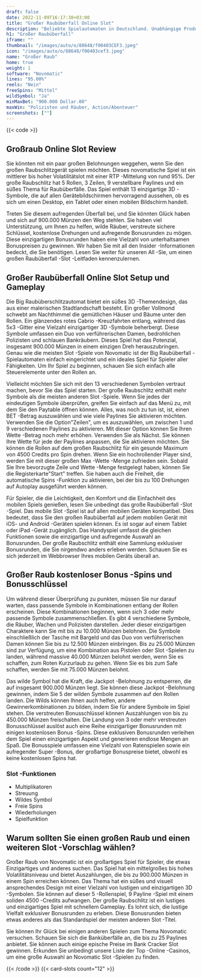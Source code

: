 ```yaml
---
draft: false
date: 2022-11-09T16:17:38+03:00
title: "Großer Raubüberfall Online Slot"
description: "Beliebte Spielautomaten in Deutschland. Unabhängige Produktbewertungen und exklusive Anmeldeangebote. Jetzt spielen!"
h1: "Großer Raubüberfall"
iframe: ""
thumbnail: "/images/auto/o/88648/f00403CEF3.jpeg"
icon: "/images/auto/o/88648/f00403cef3.jpeg"
name: "Großer Raub"
home: true
weight: 1
software: "Novomatic"
lines: "95.00%"
reels: "Nein"
freeSpins: "Mittel"
wildSymbol: "Ja"
minMaxBet: "900.000 Dollar.00"
maxWin: "Polizisten und Räuber, Action/Abenteuer"
screenshots: [""]
---
```


{{< code >}}<h2>Großraub Online Slot Review</h2><p>Sie könnten mit ein paar großen Belohnungen weggehen, wenn Sie den großen Raubschlitzgerät spielen möchten. Dieses novomatische Spiel ist ein mittlerer bis hoher Volatilitätslot mit einer RTP -Mittelung von rund 95%. Der große Raubschlitz hat 5 Rollen, 3 Zeilen, 9 verstellbare Paylines und ein süßes Thema für Raubüberfälle. Das Spiel enthält 13 einzigartige 3D -Symbole, die auf allen Gerätebildschirmen hervorragend aussehen, ob es sich um einen Desktop, ein Tablet oder einen mobilen Bildschirm handelt.</p><p>Treten Sie diesem aufregenden Überfall bei, und Sie könnten Glück haben und sich auf 900.000 Münzen den Weg stehlen. Sie haben viel Unterstützung, um Ihnen zu helfen, wilde Räuber, verstreute sichere Schlüssel, kostenlose Drehungen und aufregende Bonusrunden zu mögen. Diese einzigartigen Bonusrunden haben eine Vielzahl von unterhaltsamen Bonuspreisen zu gewinnen. Wir haben Sie mit all den Insider -Informationen bedeckt, die Sie benötigen. Lesen Sie weiter für unseren All -Sie, um einen großen Raubüberfall -Slot -Leitfaden kennenzulernen.</p><h2>Großer Raubüberfall Online Slot Setup und Gameplay</h2><p>Die Big Raubüberschlitzautomat bietet ein süßes 3D -Themendesign, das aus einer malerischen Stadtlandschaft besteht. Ein großer Vollmond schwebt am Nachthimmel die gemütlichen Häuser und Bäume unter den Rollen. Ein glänzendes rotes Cabrio -Kreuzfahrten entlang, während das 5x3 -Gitter eine Vielzahl einzigartiger 3D -Symbole beherbergt. Diese Symbole umfassen ein Duo von verführerischen Damen, bedrohlichen Polizisten und schlauen Bankräubern. Dieses Spiel hat das Potenzial, insgesamt 900.000 Münzen in einem einzigen Dreh herauszubringen. Genau wie die meisten Slot -Spiele von Novomatic ist der Big Raubüberfall -Spielautomaten einfach eingerichtet und ein ideales Spiel für Spieler aller Fähigkeiten. Um Ihr Spiel zu beginnen, schauen Sie sich einfach alle Steuerelemente unter den Rollen an.</p><p>Vielleicht möchten Sie sich mit den 13 verschiedenen Symbolen vertraut machen, bevor Sie das Spiel starten. Der große Raubschlitz enthält mehr Symbole als die meisten anderen Slot -Spiele. Wenn Sie jedes der eindeutigen Symbole überprüfen, greifen Sie einfach auf das Menü zu, mit dem Sie den Paytable öffnen können. Alles, was noch zu tun ist, ist, einen BET -Betrag auszuwählen und wie viele Paylines Sie aktivieren möchten. Verwenden Sie die Option"Zeilen", um es auszuwählen, um zwischen 1 und 9 verschiedenen Paylines zu aktivieren. Mit dieser Option können Sie Ihren Wette -Betrag noch mehr erhöhen. Verwenden Sie als Nächst. Sie können Ihre Wette für jede der Paylines anpassen, die Sie aktivieren möchten. Sie können die Rollen auf dem großen Raubschlitz für ein gesunde Maximum von 4500 Credits pro Spin drehen. Wenn Sie ein hochrollender Player sind, werden Sie mit dieser großen Max -Wette -Menge zufrieden sein. Sobald Sie Ihre bevorzugte Zeile und Wette -Menge festgelegt haben, können Sie die Registerkarte"Start" treffen. Sie haben auch die Freiheit, die automatische Spins -Funktion zu aktivieren, bei der bis zu 100 Drehungen auf Autoplay ausgeführt werden können.</p><p>Für Spieler, die die Leichtigkeit, den Komfort und die Einfachheit des mobilen Spiels genießen, lesen Sie unbedingt das große Raubüberfall -Slot -Spiel. Das mobile Slot -Spiel ist auf allen mobilen Geräten kompatibel. Dies bedeutet, dass Sie den großen Raubüberfall auf jedem mobilen Gerät mit iOS- und Android -Geräten spielen können. Es ist sogar auf einem Tablet oder iPad -Gerät zugänglich. Das Handyspiel umfasst die gleichen Funktionen sowie die einzigartige und aufregende Auswahl an Bonusrunden. Der große Raubschlitz enthält eine Sammlung exklusiver Bonusrunden, die Sie nirgendwo anders erleben werden. Schauen Sie es sich jederzeit im Webbrowser Ihres mobilen Geräts überall an.</p><h2>Großer Raub kostenloser Bonus -Spins und Bonusschlüssel</h2><p>Um während dieser Überprüfung zu punkten, müssen Sie nur darauf warten, dass passende Symbole in Kombinationen entlang der Rollen erscheinen. Diese Kombinationen beginnen, wenn sich 3 oder mehr passende Symbole zusammenschließen. Es gibt 4 verschiedene Symbole, die Räuber, Wachen und Polizisten darstellen. Jeder dieser einzigartigen Charaktere kann Sie mit bis zu 10.000 Münzen belohnen. Die Symbole einschließlich der Tasche mit Bargeld und das Duo von verführerischen Damen können Sie bis zu 12.500 Münzen einbringen. Bis zu 25.000 Münzen sind zur Verfügung, um eine Kombination aus Pistolen oder Slot -Spielen zu landen, während massive 40.000 Münzen belohnt werden, wenn Sie es schaffen, zum Roten Kurzurlaub zu gehen. Wenn Sie es bis zum Safe schaffen, werden Sie mit 75.000 Münzen belohnt.</p><p>Das wilde Symbol hat die Kraft, die Jackpot -Belohnung zu entsperren, die auf insgesamt 900.000 Münzen liegt. Sie können diese Jackpot -Belohnung gewinnen, indem Sie 5 der wilden Symbole zusammen auf den Rollen landen. Die Wilds können Ihnen auch helfen, andere Gewinnerkombinationen zu bilden, indem Sie für andere Symbole im Spiel stehen. Die verstreuten Bonusschlüssel können Auszahlungen von bis zu 450.000 Münzen freischalten. Die Landung von 3 oder mehr verstreuten Bonusschlüssel auslöst auch eine Reihe einzigartiger Bonusrunden mit einigen kostenlosen Bonus -Spins. Diese exklusiven Bonusrunden verleihen dem Spiel einen einzigartigen Aspekt und generieren endlose Mengen an Spaß. Die Bonusspiele umfassen eine Vielzahl von Ratenspielen sowie ein aufregender Super -Bonus, der großartige Bonuspreise bietet, obwohl es keine kostenlosen Spins hat.</p><h3>
Slot -Funktionen</h3><ul>
<li></span>
Multiplikatoren</li>
<li></span>
Streuung</li>
<li></span>
Wildes Symbol</li>
<li></span>
Freie Spins</li>
<li></span>
Wiederholungen</li>
<li></span>
Spielfunktion</li></ul><h2>Warum sollten Sie einen großen Raub und einen weiteren Slot -Vorschlag wählen?</h2><p>Großer Raub von Novomatic ist ein großartiges Spiel für Spieler, die etwas Einzigartiges und anderes suchen. Das Spiel hat ein mittelgroßes bis hohes Volatilitätsniveau und bietet Auszahlungen, die bis zu 900.000 Münzen in einem Spin erreichen können. Das Thema hat ein süßes und visuell ansprechendes Design mit einer Vielzahl von lustigen und einzigartigen 3D -Symbolen. Sie können auf dieser 5 -Rollenspiel, 9 Payline -Spiel mit einem soliden 4500 -Credits aufwangen. Der große Raubschlitz ist ein lustiges und einzigartiges Spiel mit schnellem Gameplay. Es lohnt sich, die lustige Vielfalt exklusiver Bonusrunden zu erleben. Diese Bonusrunden bieten etwas anderes als das Standardspiel der meisten anderen Slot -Titel.</p><p>Sie können Ihr Glück bei einigen anderen Spielen zum Thema Novomatic versuchen. Schauen Sie sich die Banküberfälle an, die bis zu 25 Paylines anbietet. Sie können auch einige epische Preise im Bank Cracker Slot gewinnen. Erkunden Sie unbedingt unsere Liste der Top -Online -Casinos, um eine große Auswahl an Novomatic Slot -Spielen zu finden.</p>{{< /code >}}
 {{< card-slots count="12" >}}